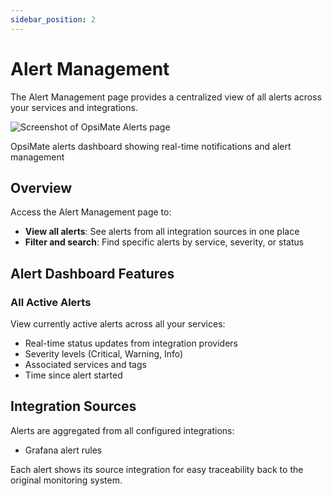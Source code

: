 ```yaml
---
sidebar_position: 2
---
```


# Alert Management

The Alert Management page provides a centralized view of all alerts across your services and integrations.

<div style={{textAlign: 'center', margin: '30px 0'}}>
  <img src="/img/alertpage.png" alt="Screenshot of OpsiMate Alerts page" style={{width: '700px', maxWidth: '100%', height: 'auto', borderRadius: '8px', boxShadow: '0 4px 12px rgba(0,0,0,0.15)'}} />
  <p style={{fontSize: '14px', color: '#666', marginTop: '10px', fontStyle: 'italic'}}>OpsiMate alerts dashboard showing real-time notifications and alert management</p>
</div>

## Overview

Access the Alert Management page to:

- **View all alerts**: See alerts from all integration sources in one place
- **Filter and search**: Find specific alerts by service, severity, or status

## Alert Dashboard Features

### All Active Alerts

View currently active alerts across all your services:

- Real-time status updates from integration providers
- Severity levels (Critical, Warning, Info)
- Associated services and tags
- Time since alert started

## Integration Sources

Alerts are aggregated from all configured integrations:

- Grafana alert rules

Each alert shows its source integration for easy traceability back to the original monitoring system.
